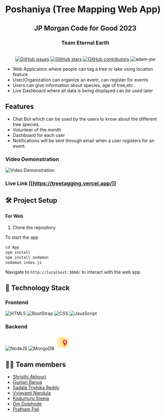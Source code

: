 # Poshaniya (Tree Mapping Web App)

<div align="center">
   <h2>JP Morgan Code for Good 2023</h2> 
   <h3> Team Eternal Earth </h3>
   <br>
  <a href="https://github.com/Om-Doiphode/Poshaniya/stargazers"><img alt="GitHub issues" src="https://img.shields.io/github/stars/Om-Doiphode/Poshaniya"></a>
  <a href="https://github.com/Om-Doiphode/Poshaniya/network/members"><img alt="GitHub stars" src="https://img.shields.io/github/forks/Om-Doiphode/Poshaniya"></a>
  <a href="https://github.com/Om-Doiphode/Poshaniya/issues"><img alt="GitHub contributors" src="https://img.shields.io/github/issues/Om-Doiphode/Poshaniya"></a>
    <img src="https://komarev.com/ghpvc/?username=Poshaniya&label=Project%20views&color=0e75b6&style=flat"
    alt="adam-pw" /> 
</div>

- Web Application where people can tag a tree or lake using location feature
- User/Organization can organize an event, can register for events
- Users can give information about species, age of tree,etc.
- Live Dashboard where all data is being displayed can be used later

## Features

- Chat Bot which can be used by the users to know about the different tree species.
- Volunteer of the month
- Dashboard for each user
- Notifications will be sent through email when a user registers for an event.

### Video Demonstration

![Video Demonstration](JPMC%20FINAL%20VIDEO.gif)

### Live Link [[https://treetagging.vercel.app/]]

## 🛠️ Project Setup

#### For Web

1. Clone the repository

To start the app

```
cd App
npm install
npm install nodemon
nodemon index.js
```

Navigate to `http://localhost:3000/` to interact with the web app

## 🤖 Technology Stack

### Frontend

![HTML5](https://img.shields.io/badge/HTML-239120?style=for-the-badge&logo=html5&logoColor=white)
![BootStrap](https://img.shields.io/badge/bootstrap-%2338B2AC.svg?style=for-the-badge&logo=bootstrap&logoColor=white)
![CSS](https://img.shields.io/badge/CSS-239120?&style=for-the-badge&logo=css3&logoColor=white)
![JavaScript](https://img.shields.io/badge/JavaScript-F7DF1E?style=for-the-badge&logo=javascript&logoColor=black)

### Backend

![NodeJS](https://img.shields.io/badge/node.js-6DA55F?style=for-the-badge&logo=node.js&logoColor=white)
![MongoDB](https://img.shields.io/badge/MongoDB-%234ea94b.svg?style=for-the-badge&logo=mongodb&logoColor=white)
![OpenStreetMap](/assets/map.png)

## 👩‍💻 Team members

- [Shristhi Akhouri](https://github.com/thehumane)
- [Gunjan Banua](https://github.com/gunjanbarua8)
- [Sadala Trishika Reddy](https://github.com/Trishika-reddy)
- [Vyjayanti Nandula](https://github.com/VyjayantiN)
- [Kodumuru Sreeja](https://github.com/2100030258)
- [Om Doiphode](https://github.com/Om-Doiphode)
- [Pratham Pali](https://github.com/Programmer0909)
